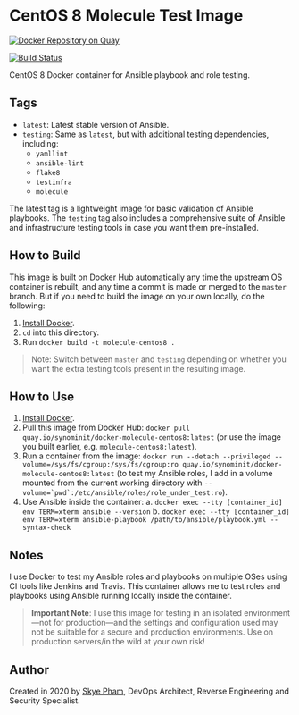 # CentOS 8 Molecule Test Image

[![Docker Repository on Quay](https://quay.io/repository/synominit/docker-molecule-centos8/status "Docker Repository on Quay")](https://quay.io/repository/synominit/docker-molecule-centos8)

[![Build Status](https://travis-ci.com/synominit/docker-molecule-centos8.svg?branch=master)](https://travis-ci.com/synominit/docker-molecule-centos8)

CentOS 8 Docker container for Ansible playbook and role testing.

## Tags

  - `latest`: Latest stable version of Ansible.
  - `testing`: Same as `latest`, but with additional testing dependencies, including:
    - `yamllint`
    - `ansible-lint`
    - `flake8`
    - `testinfra`
    - `molecule`

The latest tag is a lightweight image for basic validation of Ansible playbooks. The `testing` tag also includes a comprehensive suite of Ansible and infrastructure testing tools in case you want them pre-installed.

## How to Build

This image is built on Docker Hub automatically any time the upstream OS container is rebuilt, and any time a commit is made or merged to the `master` branch. But if you need to build the image on your own locally, do the following:

  1. [Install Docker](https://docs.docker.com/engine/installation/).
  2. `cd` into this directory.
  3. Run `docker build -t molecule-centos8 .`

> Note: Switch between `master` and `testing` depending on whether you want the extra testing tools present in the resulting image.

## How to Use

  1. [Install Docker](https://docs.docker.com/engine/installation/).
  2. Pull this image from Docker Hub: `docker pull quay.io/synominit/docker-molecule-centos8:latest` (or use the image you built earlier, e.g. `molecule-centos8:latest`).
  3. Run a container from the image: `docker run --detach --privileged --volume=/sys/fs/cgroup:/sys/fs/cgroup:ro quay.io/synominit/docker-molecule-centos8:latest` (to test my Ansible roles, I add in a volume mounted from the current working directory with ``--volume=`pwd`:/etc/ansible/roles/role_under_test:ro``).
  4. Use Ansible inside the container:
    a. `docker exec --tty [container_id] env TERM=xterm ansible --version`
    b. `docker exec --tty [container_id] env TERM=xterm ansible-playbook /path/to/ansible/playbook.yml --syntax-check`

## Notes

I use Docker to test my Ansible roles and playbooks on multiple OSes using CI tools like Jenkins and Travis. This container allows me to test roles and playbooks using Ansible running locally inside the container.

> **Important Note**: I use this image for testing in an isolated environment—not for production—and the settings and configuration used may not be suitable for a secure and production environments. Use on production servers/in the wild at your own risk!

## Author

Created in 2020 by [Skye Pham](https://www.skyelp.com/), DevOps Architect, Reverse Engineering and Security Specialist.
